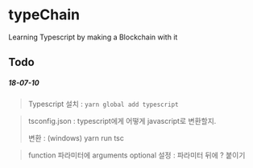 # typeChain
Learning Typescript by making a Blockchain with it

## Todo
##### 18-07-10

> Typescript 설치 :  `yarn global add typescript`

> tsconfig.json : typescript에게 어떻게 javascript로 변환할지.
>
> 변환 : (windows) yarn run tsc

> function 파라미터에 arguments optional 설정 : 파라미터 뒤에 ? 붙이기